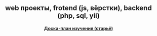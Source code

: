 

 <h2 align="center"> web проекты, frotend (js, вёрстки), backend (php, sql, yii)

<h4 align="center"><a href="https://app.mural.co/t/maway20241947/m/maway20241947/1711963790644/4e3b5d640f7c7987209a11f9bafbb7dcec4578c1?sender=u9737e08a3114d1fcde8b6509" target="_blank">Доска-план изучения (старьё)</a>
